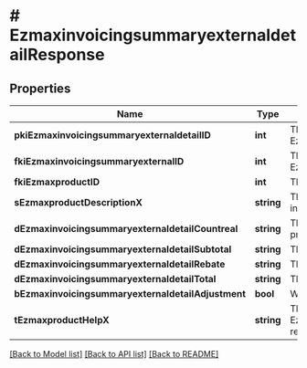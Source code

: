 # # EzmaxinvoicingsummaryexternaldetailResponse

## Properties

Name | Type | Description | Notes
------------ | ------------- | ------------- | -------------
**pkiEzmaxinvoicingsummaryexternaldetailID** | **int** | The unique ID of the Ezmaxinvoicingsummaryexternaldetail | [optional]
**fkiEzmaxinvoicingsummaryexternalID** | **int** | The unique ID of the Ezmaxinvoicingsummaryexternal | [optional]
**fkiEzmaxproductID** | **int** | The unique ID of the Ezmaxproduct |
**sEzmaxproductDescriptionX** | **string** | The description of the Ezmaxproduct in the language of the requester |
**dEzmaxinvoicingsummaryexternaldetailCountreal** | **string** | The count item invoiced for the product |
**dEzmaxinvoicingsummaryexternaldetailSubtotal** | **string** | The subtotal invoiced for the product |
**dEzmaxinvoicingsummaryexternaldetailRebate** | **string** | The rebate for the product |
**dEzmaxinvoicingsummaryexternaldetailTotal** | **string** | The total invoiced for the product |
**bEzmaxinvoicingsummaryexternaldetailAdjustment** | **bool** | Whether it&#39;s an adjustment |
**tEzmaxproductHelpX** | **string** | The help message of the Ezmaxproduct in the language of the requester |

[[Back to Model list]](../../README.md#models) [[Back to API list]](../../README.md#endpoints) [[Back to README]](../../README.md)
